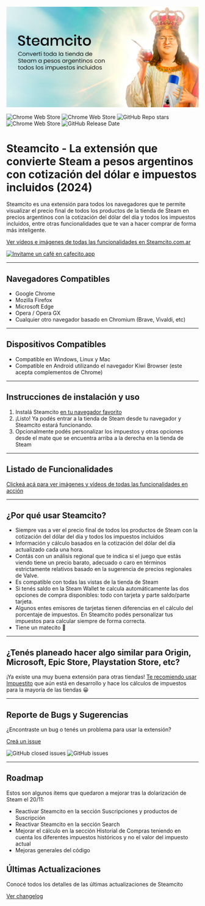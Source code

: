 
![Steamcito](/steamcito-hero.jpg)

![Chrome Web Store](https://img.shields.io/chrome-web-store/users/fcjljapncagfmfhdkccgnbkgdpbcefcj?label=Usuarios) 
![Chrome Web Store](https://img.shields.io/chrome-web-store/rating/fcjljapncagfmfhdkccgnbkgdpbcefcj?label=Rating) 
![GitHub Repo stars](https://img.shields.io/github/stars/emilianog94/Steamcito-Precios-Steam-Argentina-Impuestos-Incluidos?label=Stars) 
![Chrome Web Store](https://img.shields.io/chrome-web-store/v/fcjljapncagfmfhdkccgnbkgdpbcefcj?label=Versi%C3%B3n%20Actual)
![GitHub Release Date](https://img.shields.io/github/release-date/emilianog94/Steamcito-Precios-Steam-Argentina-Impuestos-Incluidos?label=Fecha)



# Steamcito - La extensión que convierte Steam a pesos argentinos con cotización del dólar e impuestos incluidos (2024)
Steamcito es una extensión para todos los navegadores que te permite visualizar el precio final de todos los productos de la tienda de Steam en precios argentinos con la cotización del dólar del día y todos los impuestos incluidos, entre otras funcionalidades que te van a hacer comprar de forma más inteligente.

[Ver vídeos e imágenes de todas las funcionalidades en Steamcito.com.ar](https://www.steamcito.com.ar)

[![Invitame un café en cafecito.app](https://cdn.cafecito.app/imgs/buttons/button_3.svg)](https://cafecito.app/steamcito)


***

## Navegadores Compatibles
- Google Chrome
- Mozilla Firefox
- Microsoft Edge
- Opera / Opera GX
- Cualquier otro navegador basado en Chromium (Brave, Vivaldi, etc)

***

## Dispositivos Compatibles
- Compatible en Windows, Linux y Mac
- Compatible en Android utilizando el navegador Kiwi Browser (este acepta complementos de Chrome) 

***

## Instrucciones de instalación y uso
1. Instalá Steamcito [en tu navegador favorito](https://www.steamcito.com.ar)
2. ¡Listo! Ya podés entrar a la tienda de Steam desde tu navegador y Steamcito estará funcionando.
3. Opcionalmente podés personalizar los impuestos y otras opciones desde el mate que se encuentra arriba a la derecha en la tienda de Steam


***


## Listado de Funcionalidades
[Clickeá acá para ver imágenes y vídeos de todas las funcionalidades en acción](https://www.steamcito.com.ar)

***

## ¿Por qué usar Steamcito?
- Siempre vas a ver el precio final de todos los productos de Steam con la cotización del dólar del día y todos los impuestos incluidos
- Información y cálculo basados en la cotización del dólar del día actualizado cada una hora. 
- Contás con un análisis regional que te indica si el juego que estás viendo tiene un precio barato, adecuado o caro en términos estrictamente relativos basado en la sugerencia de precios regionales de Valve. 
- Es compatible con todas las vistas de la tienda de Steam
- Si tenés saldo en la Steam Wallet te calcula automáticamente las dos opciones de compra disponibles: todo con tarjeta y parte saldo/parte tarjeta.
- Algunos entes emisores de tarjetas tienen diferencias en el cálculo del porcentaje de impuestos. En Steamcito podés personalizar tus impuestos para calcular siempre de forma correcta.
- Tiene un matecito 🧉

***


## ¿Tenés planeado hacer algo similar para Origin, Microsoft, Epic Store, Playstation Store, etc?
¡Ya existe una muy buena extensión para otras tiendas! <a href="https://github.com/lucasromerodb/impuestito">Te recomiendo usar Impuestito</a> que aún está en desarrollo y hace los cálculos de impuestos para la mayoría de las tiendas 😀

***

## Reporte de Bugs y Sugerencias
¿Encontraste un bug o tenés un problema para usar la extensión?

[Creá un issue](https://github.com/emilianog94/Steamcito-Precios-Steam-Argentina-Impuestos-Incluidos/issues)

![GitHub closed issues](https://img.shields.io/github/issues-closed/emilianog94/Steamcito-Precios-Steam-Argentina-Impuestos-Incluidos?color=green&label=issues%20solucionados)
![GitHub issues](https://img.shields.io/github/issues-raw/emilianog94/Steamcito-Precios-Steam-Argentina-Impuestos-Incluidos?color=yellow&label=issues%20actuales)

***

## Roadmap 
Estos son algunos ítems que quedaron a mejorar tras la dolarización de Steam el 20/11:

- Reactivar Steamcito en la sección Suscripciones y productos de Suscripción
- Reactivar Steamcito en la sección Search
- Mejorar el cálculo en la sección Historial de Compras teniendo en cuenta los diferentes impuestos históricos y no el valor del impuesto actual
- Mejoras generales del código


## Últimas Actualizaciones
Conocé todos los detalles de las últimas actualizaciones de Steamcito

[Ver changelog](https://emilianog94.github.io/Steamcito-Precios-Steam-Argentina-Impuestos-Incluidos/landing/changelog.html)




